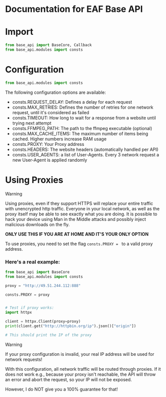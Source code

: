 # Documentation for EAF Base API

# Import
```python
from base_api import BaseCore, Callback
from base_api.modules import consts
```

# Configuration

```python
from base_api.modules import consts

```

The following configuration options are available:

- consts.REQUEST_DELAY: Defines a delay for each request
- consts.MAX_RETRIES: Defines the number of retries for one network request, until it's considered as failed
- consts.TIMEOUT: How long to wait for a response from a website until trying next attempt
- consts.FFMPEG_PATH: The path to the ffmpeg executable (optional)
- consts.MAX_CACHE_ITEMS: The maximum number of items being cached. Higher numbers increase RAM usage
- consts.PROXY: Your Proxy address
- consts.HEADERS: The website headers (automatically handled per API)
- consts.USER_AGENTS: a list of User-Agents. Every 3 network request a new User-Agent is applied randomly

# Using Proxies

> [!WARNING]
> Using proxies, even if they support HTTPS will replace your entire traffic with unencrypted http traffic.
> Everyone in your local network, as well as the proxy itself may be able to see exactly what you are doing.
> It is possible to hack your device using Man in the Middle attacks and possibly inject malicious downloads on the fly.

**ONLY USE THIS IF YOU ARE AT HOME AND IT'S YOUR ONLY OPTION**

To use proxies, you need to set the flag `consts.PROXY = ` to a valid proxy address.

### Here's a real example:

```python
from base_api import BaseCore
from base_api.modules import consts

proxy = "http://49.51.244.112:888"

consts.PROXY = proxy


# Test if proxy works:
import httpx

client = httpx.Client(proxy=proxy)
print(client.get("http://httpbin.org/ip").json()["origin"])

# This should print the IP of the proxy
```

> [!WARNING]
> If your proxy configuration is invalid, your real IP address will be used for network requests!

With this configuration, all network traffic will be routed through proxies. If it does not work e.g., because your proxy
isn't reachable, the API will throw an error and abort the request, so your IP will not be exposed.

However, I do NOT give you a 100% guarantee for that!
